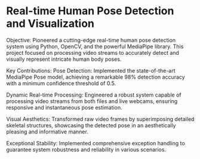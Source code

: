 # Real-time Human Pose Detection and Visualization

Objective: Pioneered a cutting-edge real-time human pose detection system using Python, OpenCV, and the powerful MediaPipe library. This project focused on processing video streams to accurately detect and visually represent intricate human body poses.

Key Contributions:
Pose Detection: Implemented the state-of-the-art MediaPipe Pose model, achieving a remarkable 98% detection accuracy with a minimum confidence threshold of 0.5.

Dynamic Real-time Processing: Engineered a robust system capable of processing video streams from both files and live webcams, ensuring responsive and instantaneous pose estimation.

Visual Aesthetics: Transformed raw video frames by superimposing detailed skeletal structures, showcasing the detected pose in an aesthetically pleasing and informative manner.

Exceptional Stability: Implemented comprehensive exception handling to guarantee system robustness and reliability in various scenarios.

